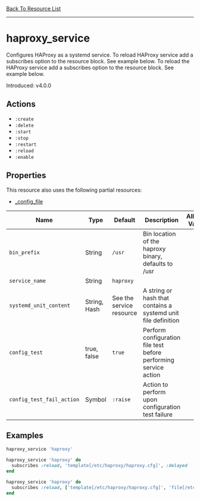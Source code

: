 [Back To Resource List](https://github.com/sous-chefs/haproxy#resources)

---

# haproxy_service

Configures HAProxy as a systemd service.
To reload HAProxy service add a subscribes option to the resource block. See example below. To reload the HAProxy service add a subscribes option to the resource block. See example below.

Introduced: v4.0.0

## Actions

* `:create`
* `:delete`
* `:start`
* `:stop`
* `:restart`
* `:reload`
* `:enable`

## Properties

This resource also uses the following partial resources:

* [_config_file](https://github.com/sous-chefs/haproxy/tree/master/documentation/partial_config_file.md)

| Name                      | Type         | Default                  | Description                                                      | Allowed Values |
| ------------------------- | ------------ | ------------------------ | ---------------------------------------------------------------- | -------------- |
| `bin_prefix`              | String       | `/usr`                   | Bin location of the haproxy binary, defaults to /usr             |
| `service_name`            | String       | `haproxy`                |                                                                  |
| `systemd_unit_content`    | String, Hash | See the service resource | A string or hash that contains a systemd unit file definition    |
| `config_test`             | true, false  | `true`                   | Perform configuration file test before performing service action |
| `config_test_fail_action` | Symbol       | `:raise`                 | Action to perform upon configuration test failure                |

## Examples

```ruby
haproxy_service 'haproxy'
```

```ruby
haproxy_service 'haproxy' do
  subscribes :reload, 'template[/etc/haproxy/haproxy.cfg]', :delayed
end
```

```ruby
haproxy_service 'haproxy' do
  subscribes :reload, ['template[/etc/haproxy/haproxy.cfg]', 'file[/etc/haproxy/ssl/haproxy.pem]'], :delayed
end
```
